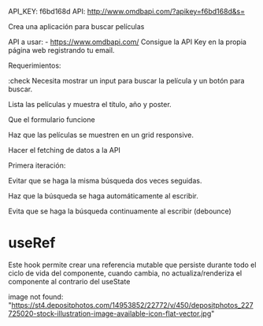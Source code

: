 API_KEY: f6bd168d
API: http://www.omdbapi.com/?apikey=f6bd168d&s=


Crea una aplicación para buscar películas

API a usar: - https://www.omdbapi.com/ Consigue la API Key en la propia página web registrando tu email.

Requerimientos:

:check Necesita mostrar un input para buscar la película y un botón para buscar.

 Lista las películas y muestra el título, año y poster.

 Que el formulario funcione

 Haz que las películas se muestren en un grid responsive.

 Hacer el fetching de datos a la API

Primera iteración:

 Evitar que se haga la misma búsqueda dos veces seguidas.

 Haz que la búsqueda se haga automáticamente al escribir.

 Evita que se haga la búsqueda continuamente al escribir (debounce)

 # useRef
 Este hook permite crear una referencia mutable que persiste durante todo el ciclo de vida del componente, cuando cambia, no actualiza/renderiza el componente al contrario del useState


image not found: "https://st4.depositphotos.com/14953852/22772/v/450/depositphotos_227725020-stock-illustration-image-available-icon-flat-vector.jpg"